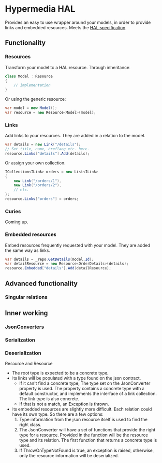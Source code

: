 # Hypermedia HAL
Provides an easy to use wrapper around your models,
in order to provide links and embedded resources.
Meets the [HAL specification](https://tools.ietf.org/html/draft-kelly-json-hal-08).

## Functionality
### Resources
Transform your model to a HAL resource. Through inheritance:
```cs
class Model : Resource
{
    // implementation
}
```
Or using the generic resource:
```cs
var model = new Model();
var resource = new Resource<Model>(model);
```

### Links
Add links to your resources. They are added in a relation to the model.
```cs
var details = new Link("/details");
// Set title, name, hreflang etc. here.
resource.Links["details"].Add(details);
```
Or assign your own collection.
```cs
ICollection<ILink> orders = new List<ILink>
{
    new Link("/orders/1"),
    new Link("/orders/2"),
    // etc.
};
resource.Links["orders"] = orders;
```
### Curies
Coming up.
### Embedded resources
Embed resources frequently requested with your model. They are added the same way as links.
```cs
var details = _repo.GetDetails(model.Id);
var detailResource = new Resource<OrderDetails>(details);
resource.Embedded["details"].Add(detailResource);
```
## Advanced functionality
### Singular relations
## Inner working
### JsonConverters
### Serialization

### Deserialization
Resource and Resource<T>
- The root type is expected to be a concrete type.
- Its links will be populated with a type found on the json contract. 
  - If it can't find a concrete type, The type set on the JsonConverter property is used. The property contains a concrete type with a default constructor, and implements the interface of a link collection. The link type is also concrete.
  - If that is not a match, an Exception is thrown.
- Its embedded resources are slightly more difficult. Each relation could have its own type. So there are a few options:
  1. Type information from the json resource itself is used to find the right class.
  2. The JsonConverter will have a set of functions that provide the right type for a resource. Provided in the function will be the resource type and its relation. The first function that returns a concrete type is used.
  3. If ThrowOnTypeNotFound is true, an exception is raised, otherwise, only the resource information will be deserialized.

